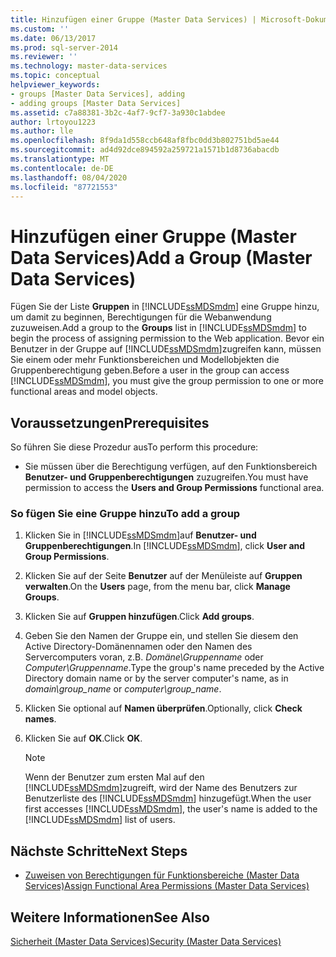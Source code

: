 ```yaml
---
title: Hinzufügen einer Gruppe (Master Data Services) | Microsoft-Dokumentation
ms.custom: ''
ms.date: 06/13/2017
ms.prod: sql-server-2014
ms.reviewer: ''
ms.technology: master-data-services
ms.topic: conceptual
helpviewer_keywords:
- groups [Master Data Services], adding
- adding groups [Master Data Services]
ms.assetid: c7a88381-3b2c-4af7-9cf7-3a930c1abdee
author: lrtoyou1223
ms.author: lle
ms.openlocfilehash: 8f9da1d558ccb648af8fbc0dd3b802751bd5ae44
ms.sourcegitcommit: ad4d92dce894592a259721a1571b1d8736abacdb
ms.translationtype: MT
ms.contentlocale: de-DE
ms.lasthandoff: 08/04/2020
ms.locfileid: "87721553"
---
```

# <a name="add-a-group-master-data-services"></a><span data-ttu-id="61216-102">Hinzufügen einer Gruppe (Master Data Services)</span><span class="sxs-lookup"><span data-stu-id="61216-102">Add a Group (Master Data Services)</span></span>
  <span data-ttu-id="61216-103">Fügen Sie der Liste **Gruppen** in [!INCLUDE[ssMDSmdm](../includes/ssmdsmdm-md.md)] eine Gruppe hinzu, um damit zu beginnen, Berechtigungen für die Webanwendung zuzuweisen.</span><span class="sxs-lookup"><span data-stu-id="61216-103">Add a group to the **Groups** list in [!INCLUDE[ssMDSmdm](../includes/ssmdsmdm-md.md)] to begin the process of assigning permission to the Web application.</span></span> <span data-ttu-id="61216-104">Bevor ein Benutzer in der Gruppe auf [!INCLUDE[ssMDSmdm](../includes/ssmdsmdm-md.md)]zugreifen kann, müssen Sie einem oder mehr Funktionsbereichen und Modellobjekten die Gruppenberechtigung geben.</span><span class="sxs-lookup"><span data-stu-id="61216-104">Before a user in the group can access [!INCLUDE[ssMDSmdm](../includes/ssmdsmdm-md.md)], you must give the group permission to one or more functional areas and model objects.</span></span>  
  
## <a name="prerequisites"></a><span data-ttu-id="61216-105">Voraussetzungen</span><span class="sxs-lookup"><span data-stu-id="61216-105">Prerequisites</span></span>  
 <span data-ttu-id="61216-106">So führen Sie diese Prozedur aus</span><span class="sxs-lookup"><span data-stu-id="61216-106">To perform this procedure:</span></span>  
  
-   <span data-ttu-id="61216-107">Sie müssen über die Berechtigung verfügen, auf den Funktionsbereich **Benutzer- und Gruppenberechtigungen** zuzugreifen.</span><span class="sxs-lookup"><span data-stu-id="61216-107">You must have permission to access the **Users and Group Permissions** functional area.</span></span>  
  
### <a name="to-add-a-group"></a><span data-ttu-id="61216-108">So fügen Sie eine Gruppe hinzu</span><span class="sxs-lookup"><span data-stu-id="61216-108">To add a group</span></span>  
  
1.  <span data-ttu-id="61216-109">Klicken Sie in [!INCLUDE[ssMDSmdm](../includes/ssmdsmdm-md.md)]auf **Benutzer- und Gruppenberechtigungen**.</span><span class="sxs-lookup"><span data-stu-id="61216-109">In [!INCLUDE[ssMDSmdm](../includes/ssmdsmdm-md.md)], click **User and Group Permissions**.</span></span>  
  
2.  <span data-ttu-id="61216-110">Klicken Sie auf der Seite **Benutzer** auf der Menüleiste auf **Gruppen verwalten**.</span><span class="sxs-lookup"><span data-stu-id="61216-110">On the **Users** page, from the menu bar, click **Manage Groups**.</span></span>  
  
3.  <span data-ttu-id="61216-111">Klicken Sie auf **Gruppen hinzufügen**.</span><span class="sxs-lookup"><span data-stu-id="61216-111">Click **Add groups**.</span></span>  
  
4.  <span data-ttu-id="61216-112">Geben Sie den Namen der Gruppe ein, und stellen Sie diesem den Active Directory-Domänennamen oder den Namen des Servercomputers voran, z.B. *Domäne\Gruppenname* oder *Computer\Gruppenname*.</span><span class="sxs-lookup"><span data-stu-id="61216-112">Type the group's name preceded by the Active Directory domain name or by the server computer's name, as in *domain\group_name* or *computer\group_name*.</span></span>  
  
5.  <span data-ttu-id="61216-113">Klicken Sie optional auf **Namen überprüfen**.</span><span class="sxs-lookup"><span data-stu-id="61216-113">Optionally, click **Check names**.</span></span>  
  
6.  <span data-ttu-id="61216-114">Klicken Sie auf **OK**.</span><span class="sxs-lookup"><span data-stu-id="61216-114">Click **OK**.</span></span>  
  
    > [!NOTE]  
    >  <span data-ttu-id="61216-115">Wenn der Benutzer zum ersten Mal auf den [!INCLUDE[ssMDSmdm](../includes/ssmdsmdm-md.md)]zugreift, wird der Name des Benutzers zur Benutzerliste des [!INCLUDE[ssMDSmdm](../includes/ssmdsmdm-md.md)] hinzugefügt.</span><span class="sxs-lookup"><span data-stu-id="61216-115">When the user first accesses [!INCLUDE[ssMDSmdm](../includes/ssmdsmdm-md.md)], the user's name is added to the [!INCLUDE[ssMDSmdm](../includes/ssmdsmdm-md.md)] list of users.</span></span>  
  
## <a name="next-steps"></a><span data-ttu-id="61216-116">Nächste Schritte</span><span class="sxs-lookup"><span data-stu-id="61216-116">Next Steps</span></span>  
  
-   [<span data-ttu-id="61216-117">Zuweisen von Berechtigungen für Funktionsbereiche &#40;Master Data Services&#41;</span><span class="sxs-lookup"><span data-stu-id="61216-117">Assign Functional Area Permissions &#40;Master Data Services&#41;</span></span>](assign-functional-area-permissions-master-data-services.md)  
  
## <a name="see-also"></a><span data-ttu-id="61216-118">Weitere Informationen</span><span class="sxs-lookup"><span data-stu-id="61216-118">See Also</span></span>  
 [<span data-ttu-id="61216-119">Sicherheit &#40;Master Data Services&#41;</span><span class="sxs-lookup"><span data-stu-id="61216-119">Security &#40;Master Data Services&#41;</span></span>](../../2014/master-data-services/security-master-data-services.md)  
  
  
